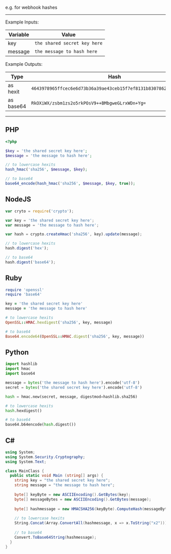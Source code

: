 e.g. for webhook hashes

---

Example Inputs:

| Variable | Value |
| --- | --- |
| key | `the shared secret key here` |
| message | `the message to hash here ` |

Example Outputs:

| Type | Hash |
| --- | --- |
| as hexit | `4643978965ffcec6e6d73b36a39ae43ceb15f7ef8131b8307862ebc560e7f988` |
| as base64 | `RkOXiWX/zsbm1zs2o5rkPOsV9++BMbgweGLrxWDn+Yg=` |

---

## PHP

```php
<?php

$key = 'the shared secret key here';
$message = 'the message to hash here';

// to lowercase hexits
hash_hmac('sha256', $message, $key);

// to base64
base64_encode(hash_hmac('sha256', $message, $key, true));
```

## NodeJS

```js
var cryto = require('crypto');

var key = 'the shared secret key here';
var message = 'the message to hash here';

var hash = crypto.createHmac('sha256', key).update(message);

// to lowercase hexits
hash.digest('hex');

// to base64
hash.digest('base64');
```

## Ruby

```rb
require 'openssl'
require 'base64'

key = 'the shared secret key here'
message = 'the message to hash here'

# to lowercase hexits
OpenSSL::HMAC.hexdigest('sha256', key, message)

# to base64
Base64.encode64(OpenSSL::HMAC.digest('sha256', key, message))
```

## Python

```py
import hashlib
import hmac
import base64

message = bytes('the message to hash here').encode('utf-8')
secret = bytes('the shared secret key here').encode('utf-8')

hash = hmac.new(secret, message, digestmod=hashlib.sha256)

# to lowercase hexits
hash.hexdigest()

# to base64
base64.b64encode(hash.digest())
```

## C#

```cs
using System;
using System.Security.Cryptography;
using System.Text;

class MainClass {
  public static void Main (string[] args) {
    string key = "the shared secret key here";
    string message = "the message to hash here";
    
    byte[] keyByte = new ASCIIEncoding().GetBytes(key);
    byte[] messageBytes = new ASCIIEncoding().GetBytes(message);
    
    byte[] hashmessage = new HMACSHA256(keyByte).ComputeHash(messageBytes);
    
    // to lowercase hexits
    String.Concat(Array.ConvertAll(hashmessage, x => x.ToString("x2")));
    
    // to base64
    Convert.ToBase64String(hashmessage);
  }
}
```

